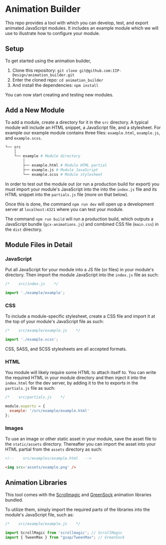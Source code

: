 # Animation Builder

This repo provides a tool with which you can develop, test, and export animated JavaScript modules. It includes an example module which we will use to illustrate how to configure your module.

## Setup

To get started using the animation builder,

1) Clone this repository: `git clone git@github.com:IIP-Design/animation_builder.git`
2) Enter the cloned repo: `cd animation_builder`
3) And install the dependencies: `npm install`

You can now start creating and testing new modules.

## Add a New Module

To add a module, create a directory for it in the `src` directory. A typical module will include an HTML snippet, a JavaScript file, and a stylesheet. For example our example module contains three files: `example.html`, `example.js`, and `example.scss`.

```bash
└── src
    │
    └── example # Module directory
        │
        ├── example.html # Module HTML partial
        ├── example.js # Module JavaScript
        └── example.scss # Module stylesheet
```

In order to test out the module out (or run a production build for export) you must import your module's JavaScript into the into the `index.js` file and its HTML snippet into the `partials.js` file (more on that below).

Once this is done, the command `npm run dev` will open up a development server at `localhost:4321` where you can test your module.

The command `npm run build` will run a production build, which outputs a JavaScript bundle (`gcx-animations.js`) and combined CSS file (`main.css`) in the `dist` directory.

## Module Files in Detail

### JavaScript

Put all JavaScript for your module into a JS file (or files) in your module's directory. Then import the module JavaScript into the `index.js` file as such:

```js
/*    src/index.js    */

import './example/example';
```

### CSS

To include a module-specific stylesheet, create a CSS file and import it at the top of your module's JavaScript file as such:

```js
/*    src/example/example.js    */

import './example.scss';
```

CSS, SASS, and SCSS stylesheets are all accepted formats.

### HTML

You module will likely require some HTML to attach itself to. You can write the required HTML in your module directory and then inject it into the `index.html` for the dev server, by adding it to the to exports in the `partials.js` file as such:

```js
/*    src/partials.js    */

module.exports = {
  example: '/src/example/example.html'
};
```

### Images

To use an image or other static asset in your module, save the asset file to the `static/assets` directory. Thereafter you can import the asset into your HTML partial from the `assets` directory as such:

```html
<!--    src/examples/example.html   -->

<img src='assets/example.png' />
```

## Animation Libraries

This tool comes with the [Scrollmagic](https://github.com/janpaepke/ScrollMagic) and [GreenSock](https://github.com/greensock/GreenSock-JS) animation libraries bundled.

To utilize them, simply import the required parts of the libraries into the module's JavaScript file, such as:

```js
/*    src/example/example.js    */

import ScrollMagic from 'scrollmagic'; // ScrollMagic
import { TweenMax } from "gsap/TweenMax"; // GreenSock
```